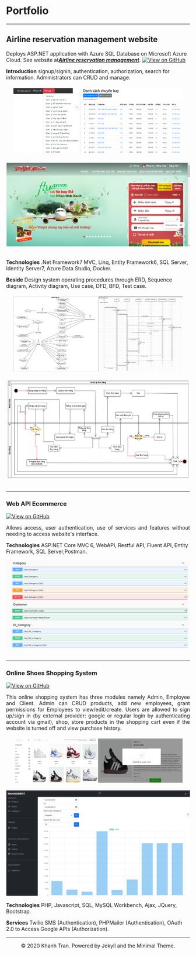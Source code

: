 # Portfolio
---
## Airline reservation management website

Deploys ASP.NET application with Azure SQL Database on Microsoft Azure Cloud. See website at[***Airline reservation management***](https://airline-reservation-dbserver.database.windows.net/).
[![View on GitHub](https://img.shields.io/badge/GitHub-View_on_GitHub-blue?logo=GitHub)](https://github.com/LinhDancute/Airline-Reservation-MVC-Aspnet/tree/B7)

**Introduction** signup/signin, authentication, authorization, search for information. Administrators can CRUD and manage.
<br>
<div style="display: flex; justify-content: space-between; margin: 20px;">
    <img src="images/Manage.png" alt="Manage" width="40%">
    <img src="images/flight.png" alt="Flight" width="60%">
</div>
<center><img src="images/main-website.png"/></center>
<br>

**Technologies** .Net Framework7 MVC, Linq, Entity Framework6, SQL Server, Identity Server7, Azure Data
Studio, Docker.

**Beside** Design system operating procedures through ERD, Sequence diagram, Activity diagram, Use
case, DFD, BFD, Test case.
<br>
<div style="display: flex; justify-content: space-between; margin: 20px;">
    <img src="images/usecase.png" alt="Manage" width="50%">
    <img src="images/sequence.png" alt="Flight" width="50%">
</div>
<center><img src="images/activity.png"/></center>
<br>

---
### Web API Ecommerce 

[![View on GitHub](https://img.shields.io/badge/GitHub-View_on_GitHub-blue?logo=GitHub)](https://github.com/LinhDancute/Ecommerce-AspNet-WEBAPI/tree/main/API_ASP.NET/Ecomm/Ecomm)

<div style="text-align: justify">Allows access, user authentication, use of services and features without needing to access
website's interface.</div>

**Technologies** ASP.NET Core MVC 6, WebAPI, Restful API, Fluent API, Entity Framework, SQL Server,Postman.
<br>
<center><img src="images/swagger.png"></center>
<br>

---
### Online Shoes Shopping System

[![View on GitHub](https://img.shields.io/badge/GitHub-View_on_GitHub-blue?logo=GitHub)](https://github.com/LinhDancute/Online-Shoes-Shopping-System_PHP/tree/main/Web2)

<div style="text-align: justify">This online shopping system has three modules namely Admin, Employee and Client. Admin
can CRUD products, add new employees, grant permissions for Employees to view/edit/create. Users are
allowed to sign up/sign in (by external provider: google or regular login by authenticating account via
gmail), shop, store products in the shopping cart even if the website is turned off and view purchase
history.</div>

<div style="display: flex; justify-content: space-between; margin: 20px;">
    <img src="images/main-shoes.png" alt="Manage" width="50%">
    <img src="images/add-success.png" alt="Flight" width="50%">
</div>
<center><img src="images/statistics.png"/></center>

**Technologies** PHP, Javascript, SQL, MySQL Workbench, Ajax, JQuery, Bootstrap.

**Services** Twilio SMS (Authentication), PHPMailer (Authentication), OAuth 2.0 to Access Google APIs
(Authorization).

---
<center>© 2020 Khanh Tran. Powered by Jekyll and the Minimal Theme.</center>
